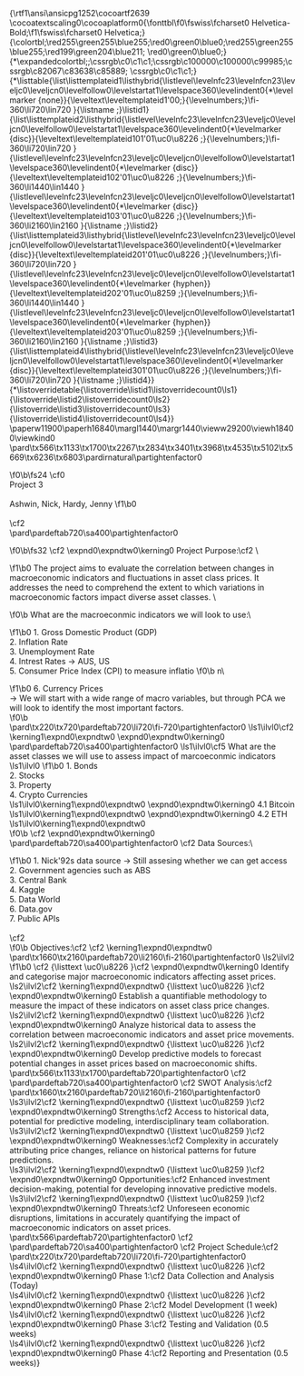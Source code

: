 {\rtf1\ansi\ansicpg1252\cocoartf2639
\cocoatextscaling0\cocoaplatform0{\fonttbl\f0\fswiss\fcharset0 Helvetica-Bold;\f1\fswiss\fcharset0 Helvetica;}
{\colortbl;\red255\green255\blue255;\red0\green0\blue0;\red255\green255\blue255;\red199\green204\blue211;
\red0\green0\blue0;}
{\*\expandedcolortbl;;\cssrgb\c0\c1\c1;\cssrgb\c100000\c100000\c99985;\cssrgb\c82067\c83638\c85889;
\cssrgb\c0\c1\c1;}
{\*\listtable{\list\listtemplateid1\listhybrid{\listlevel\levelnfc23\levelnfcn23\leveljc0\leveljcn0\levelfollow0\levelstartat1\levelspace360\levelindent0{\*\levelmarker \{none\}}{\leveltext\leveltemplateid1\'00;}{\levelnumbers;}\fi-360\li720\lin720 }{\listname ;}\listid1}
{\list\listtemplateid2\listhybrid{\listlevel\levelnfc23\levelnfcn23\leveljc0\leveljcn0\levelfollow0\levelstartat1\levelspace360\levelindent0{\*\levelmarker \{disc\}}{\leveltext\leveltemplateid101\'01\uc0\u8226 ;}{\levelnumbers;}\fi-360\li720\lin720 }{\listlevel\levelnfc23\levelnfcn23\leveljc0\leveljcn0\levelfollow0\levelstartat1\levelspace360\levelindent0{\*\levelmarker \{disc\}}{\leveltext\leveltemplateid102\'01\uc0\u8226 ;}{\levelnumbers;}\fi-360\li1440\lin1440 }{\listlevel\levelnfc23\levelnfcn23\leveljc0\leveljcn0\levelfollow0\levelstartat1\levelspace360\levelindent0{\*\levelmarker \{disc\}}{\leveltext\leveltemplateid103\'01\uc0\u8226 ;}{\levelnumbers;}\fi-360\li2160\lin2160 }{\listname ;}\listid2}
{\list\listtemplateid3\listhybrid{\listlevel\levelnfc23\levelnfcn23\leveljc0\leveljcn0\levelfollow0\levelstartat1\levelspace360\levelindent0{\*\levelmarker \{disc\}}{\leveltext\leveltemplateid201\'01\uc0\u8226 ;}{\levelnumbers;}\fi-360\li720\lin720 }{\listlevel\levelnfc23\levelnfcn23\leveljc0\leveljcn0\levelfollow0\levelstartat1\levelspace360\levelindent0{\*\levelmarker \{hyphen\}}{\leveltext\leveltemplateid202\'01\uc0\u8259 ;}{\levelnumbers;}\fi-360\li1440\lin1440 }{\listlevel\levelnfc23\levelnfcn23\leveljc0\leveljcn0\levelfollow0\levelstartat1\levelspace360\levelindent0{\*\levelmarker \{hyphen\}}{\leveltext\leveltemplateid203\'01\uc0\u8259 ;}{\levelnumbers;}\fi-360\li2160\lin2160 }{\listname ;}\listid3}
{\list\listtemplateid4\listhybrid{\listlevel\levelnfc23\levelnfcn23\leveljc0\leveljcn0\levelfollow0\levelstartat1\levelspace360\levelindent0{\*\levelmarker \{disc\}}{\leveltext\leveltemplateid301\'01\uc0\u8226 ;}{\levelnumbers;}\fi-360\li720\lin720 }{\listname ;}\listid4}}
{\*\listoverridetable{\listoverride\listid1\listoverridecount0\ls1}{\listoverride\listid2\listoverridecount0\ls2}{\listoverride\listid3\listoverridecount0\ls3}{\listoverride\listid4\listoverridecount0\ls4}}
\paperw11900\paperh16840\margl1440\margr1440\vieww29200\viewh18400\viewkind0
\pard\tx566\tx1133\tx1700\tx2267\tx2834\tx3401\tx3968\tx4535\tx5102\tx5669\tx6236\tx6803\pardirnatural\partightenfactor0

\f0\b\fs24 \cf0 \
Project 3\
\
Ashwin, Nick, Hardy, Jenny
\f1\b0 \
\
\cf2 \
\pard\pardeftab720\sa400\partightenfactor0

\f0\b\fs32 \cf2 \expnd0\expndtw0\kerning0
Project Purpose:\cf2 \

\f1\b0 The project aims to evaluate the correlation between changes in macroeconomic indicators and fluctuations in asset class prices. It addresses the need to comprehend the extent to which variations in macroeconomic factors impact diverse asset classes. \

\f0\b What are the macroeconmic indicators we will look to use:\

\f1\b0 1. Gross Domestic Product (GDP)\
2. Inflation Rate\
3. Unemployment Rate\
4. Intrest Rates -> AUS, US\
5. Consumer Price Index (CPI) to measure inflatio
\f0\b n\

\f1\b0 6. Currency Prices \
-> We will start with a wide range of macro variables, but through PCA we will look to identify the most important factors.  
\f0\b \
\pard\tx220\tx720\pardeftab720\li720\fi-720\partightenfactor0
\ls1\ilvl0\cf2 \kerning1\expnd0\expndtw0 		\expnd0\expndtw0\kerning0
\
\pard\pardeftab720\sa400\partightenfactor0
\ls1\ilvl0\cf5 What are the asset classes we will use to assess impact of marcoeconmic indicators\
\ls1\ilvl0
\f1\b0 1. Bonds\
2. Stocks\
3. Property\
4. Crypto Currencies\
\ls1\ilvl0\kerning1\expnd0\expndtw0 	\expnd0\expndtw0\kerning0
4.1 Bitcoin \
\ls1\ilvl0\kerning1\expnd0\expndtw0 	\expnd0\expndtw0\kerning0
4.2 ETH\
\ls1\ilvl0\kerning1\expnd0\expndtw0 		
\f0\b \cf2 \expnd0\expndtw0\kerning0
\
\pard\pardeftab720\sa400\partightenfactor0
\cf2 Data Sources:\

\f1\b0 1. Nick\'92s data source -> Still assesing whether we can get access\
2. Government agencies such as ABS\
3. Central Bank \
4. Kaggle \
5. Data World\
6. Data.gov\
7. Public APIs\
\
\cf2  
\f0\b Objectives:\cf2  \cf2 \kerning1\expnd0\expndtw0 \
\pard\tx1660\tx2160\pardeftab720\li2160\fi-2160\partightenfactor0
\ls2\ilvl2
\f1\b0 \cf2 {\listtext	\uc0\u8226 	}\cf2 \expnd0\expndtw0\kerning0
Identify and categorise major macroeconomic indicators affecting asset prices.\
\ls2\ilvl2\cf2 \kerning1\expnd0\expndtw0 {\listtext	\uc0\u8226 	}\cf2 \expnd0\expndtw0\kerning0
Establish a quantifiable methodology to measure the impact of these indicators on asset class price changes.\
\ls2\ilvl2\cf2 \kerning1\expnd0\expndtw0 {\listtext	\uc0\u8226 	}\cf2 \expnd0\expndtw0\kerning0
Analyze historical data to assess the correlation between macroeconomic indicators and asset price movements.\
\ls2\ilvl2\cf2 \kerning1\expnd0\expndtw0 {\listtext	\uc0\u8226 	}\cf2 \expnd0\expndtw0\kerning0
Develop predictive models to forecast potential changes in asset prices based on macroeconomic shifts.\
\pard\tx566\tx1133\tx1700\pardeftab720\partightenfactor0
\cf2 \
\pard\pardeftab720\sa400\partightenfactor0
\cf2 SWOT Analysis:\cf2 \
\pard\tx1660\tx2160\pardeftab720\li2160\fi-2160\partightenfactor0
\ls3\ilvl2\cf2 \kerning1\expnd0\expndtw0 {\listtext	\uc0\u8259 	}\cf2 \expnd0\expndtw0\kerning0
Strengths:\cf2  Access to historical data, potential for predictive modeling, interdisciplinary team collaboration.\
\ls3\ilvl2\cf2 \kerning1\expnd0\expndtw0 {\listtext	\uc0\u8259 	}\cf2 \expnd0\expndtw0\kerning0
Weaknesses:\cf2  Complexity in accurately attributing price changes, reliance on historical patterns for future predictions.\
\ls3\ilvl2\cf2 \kerning1\expnd0\expndtw0 {\listtext	\uc0\u8259 	}\cf2 \expnd0\expndtw0\kerning0
Opportunities:\cf2  Enhanced investment decision-making, potential for developing innovative predictive models.\
\ls3\ilvl2\cf2 \kerning1\expnd0\expndtw0 {\listtext	\uc0\u8259 	}\cf2 \expnd0\expndtw0\kerning0
Threats:\cf2  Unforeseen economic disruptions, limitations in accurately quantifying the impact of macroeconomic indicators on asset prices.\
\pard\tx566\pardeftab720\partightenfactor0
\cf2 \
\pard\pardeftab720\sa400\partightenfactor0
\cf2 Project Schedule:\cf2 \
\pard\tx220\tx720\pardeftab720\li720\fi-720\partightenfactor0
\ls4\ilvl0\cf2 \kerning1\expnd0\expndtw0 {\listtext	\uc0\u8226 	}\cf2 \expnd0\expndtw0\kerning0
Phase 1:\cf2  Data Collection and Analysis (Today)\
\ls4\ilvl0\cf2 \kerning1\expnd0\expndtw0 {\listtext	\uc0\u8226 	}\cf2 \expnd0\expndtw0\kerning0
Phase 2:\cf2  Model Development (1 week)\
\ls4\ilvl0\cf2 \kerning1\expnd0\expndtw0 {\listtext	\uc0\u8226 	}\cf2 \expnd0\expndtw0\kerning0
Phase 3:\cf2  Testing and Validation (0.5 weeks)\
\ls4\ilvl0\cf2 \kerning1\expnd0\expndtw0 {\listtext	\uc0\u8226 	}\cf2 \expnd0\expndtw0\kerning0
Phase 4:\cf2  Reporting and Presentation (0.5 weeks)}